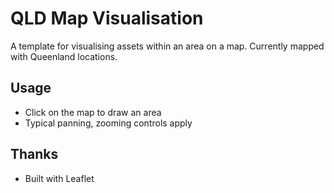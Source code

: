 # QLD Map Visualisation

A template for visualising assets within an area on a map.
Currently mapped with Queenland locations.

## Usage
- Click on the map to draw an area
- Typical panning, zooming controls apply

## Thanks
- Built with Leaflet